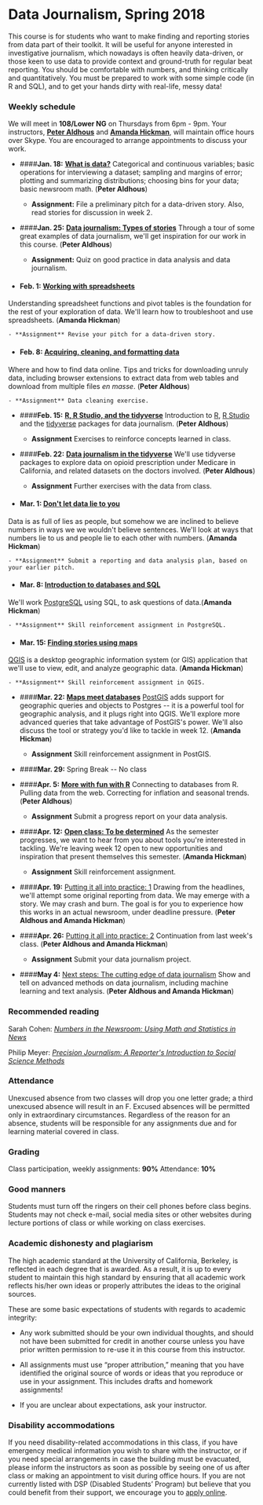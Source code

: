 # Data Journalism, Spring 2018

This course is for students who want to make finding and reporting stories from data part of their toolkit. It will be useful for anyone interested in investigative journalism, which nowadays is often heavily data-driven, or those keen to use data to provide context and ground-truth for regular beat reporting. You should be comfortable with numbers, and thinking critically and quantitatively. You must be prepared to work with some simple code (in R and SQL), and to get your hands dirty with real-life, messy data!

### Weekly schedule

We will meet in **108/Lower NG** on Thursdays from 6pm - 9pm. Your instructors, [**Peter Aldhous**](http://www.peteraldhous.com/) and **[Amanda Hickman](http://velociraptor.info/)**, will maintain office hours over Skype. You are encouraged to arrange appointments to discuss your work.


 - ####**Jan. 18:**	[**What is data?**](week1.html)
Categorical and continuous variables; basic operations for interviewing a dataset; sampling and margins of error; plotting and summarizing distributions; choosing bins for your data; basic newsroom math. (**Peter Aldhous**)

	- **Assignment:** File a preliminary pitch for a data-driven story. Also, read stories for discussion in week 2.


- ####**Jan. 25:** 	[**Data journalism: Types of stories**](week2.html)
Through a tour of some great examples of data journalism, we'll get inspiration for our work in this course. (**Peter Aldhous**)

	- **Assignment:** Quiz on good practice in data analysis and data journalism.


- #### Feb. 1: [**Working with spreadsheets**](week3.html)
Understanding spreadsheet functions and pivot tables is the foundation for the rest of your exploration of data. We'll learn how to troubleshoot and use spreadsheets.  (**Amanda Hickman**)

	- **Assignment** Revise your pitch for a data-driven story.


- #### Feb. 8: [**Acquiring, cleaning, and formatting data**](week4.html)
Where and how to find data online. Tips and tricks for downloading unruly data, including browser extensions to extract data from web tables and download from multiple files *en masse*. (**Peter Aldhous**)

	- **Assignment** Data cleaning exercise.


- ####**Feb. 15:** [**R, R Studio, and the tidyverse**](week5.html)
Introduction to [R](https://www.r-project.org/), [R Studio](https://www.rstudio.com/) and the [tidyverse](https://www.tidyverse.org/) packages for data journalism. (**Peter Aldhous**)

	- **Assignment** Exercises to reinforce concepts learned in class.


- ####**Feb. 22:** [**Data journalism in the tidyverse**](week6.html)
We'll use tidyverse packages to explore data on opioid prescription under Medicare in California, and related datasets on the doctors involved. (**Peter Aldhous**)

	- **Assignment** Further exercises with the data from class.


- #### **Mar. 1:**	[**Don't let data lie to you**](week7.html)
Data is as full of lies as people, but somehow we are inclined to believe numbers in ways we we wouldn't believe sentences. We'll look at ways that numbers lie to us and people lie to each other with numbers.  (**Amanda Hickman**)

 	- **Assignment** Submit a reporting and data analysis plan, based on your earlier pitch.


- #### **Mar. 8:** [**Introduction to databases and SQL**](week8.html)
We'll work [PostgreSQL](https://www.postgresql.org/) using SQL, to ask questions of data.(**Amanda Hickman**)

	- **Assignment** Skill reinforcement assignment in PostgreSQL.


-  #### **Mar. 15:** [**Finding stories using maps**](week9.html)
[QGIS](https://qgis.org/en/site/) is a desktop geographic information system (or GIS) application that we'll use to view, edit, and analyze geographic data. (**Amanda Hickman**)

	- **Assignment** Skill reinforcement assignment in QGIS.
	

-  ####**Mar. 22:** [**Maps meet databases**](week10.html)
[PostGIS](https://postgis.net/) adds support for geographic queries and objects to Postgres -- it is a powerful tool for geographic analysis, and it plugs right into QGIS. We'll explore more advanced queries that take advantage of PostGIS's power.  We'll also discuss the tool or strategy you'd like to tackle in week 12. (**Amanda Hickman**)

   - **Assignment** Skill reinforcement assignment in PostGIS.


-  ####**Mar. 29:** Spring Break -- No class

- ####**Apr. 5:**	[**More with fun with R**](week11.html)
Connecting to databases from R. Pulling data from the web. Correcting for inflation and seasonal trends. (**Peter Aldhous**)

	- **Assignment** Submit a progress report on your data analysis.


- ####**Apr. 12:**  [**Open class: To be determined**](week12.html)
As the semester progresses, we want to hear from you about tools you're interested in tackling. We're leaving week 12 open to new opportunities and inspiration that present themselves this semester.  (**Amanda Hickman**)

	- **Assignment** Skill reinforcement assignment.


- ####**Apr. 19:**  [Putting it all into practice: 1](week13.html)
Drawing from the headlines, we'll attempt some original reporting from data. We may emerge with a story. We may crash and burn. The goal is for you to experience how this works in an actual newsroom, under deadline pressure. (**Peter Aldhous and Amanda Hickman**)

- ####**Apr. 26:**  [Putting it all into practice: 2](week14.html)
Continuation from last week's class. (**Peter Aldhous and Amanda Hickman**)

	- **Assignment** Submit your data journalism project.


- ####**May 4:**  [Next steps: The cutting edge of data journalism](week15.html)
Show and tell on advanced methods on data journalism, including machine learning and text analysis. (**Peter Aldhous and Amanda Hickman**)


### Recommended reading

Sarah Cohen: [*Numbers in the Newsroom: Using Math and Statistics in News*](http://store.ire.org/products/numbers-in-the-newsroom-using-math-and-statistics-in-news-second-edition)

Philip Meyer: [*Precision Journalism: A Reporter's Introduction to Social Science Methods*](http://www.amazon.com/Precision-Journalism-Reporters-Introduction-Science/dp/0742510883)


### Attendance

Unexcused absence from two classes will drop you one letter grade; a third unexcused absence will result in an F. Excused absences will be permitted only in extraordinary circumstances. Regardless of the reason for an absence, students will be responsible for any assignments due and for learning material covered in class.

### Grading

Class participation, weekly assignments: **90%**
Attendance:	**10%**

### Good manners

Students must turn off the ringers on their cell phones before class begins. Students may not check e-mail, social media sites or other websites during lecture portions of class or while working on class exercises.

### Academic dishonesty and plagiarism

The high academic standard at the University of California, Berkeley, is reflected in each degree that is awarded. As a result, it is up to every student to maintain this high standard by ensuring that all academic work reflects his/her own ideas or properly attributes the ideas to the original sources.

These are some basic expectations of students with regards to academic integrity:

- Any work submitted should be your own individual thoughts, and should not have been submitted for credit in another course unless you have prior written permission to re-use it in this course from this instructor.

- All assignments must use “proper attribution,” meaning that you have identified the original source of words or ideas that you reproduce or use in your assignment. This includes drafts and homework assignments!

- If you are unclear about expectations, ask your instructor.

### Disability accommodations

If you need disability-related accommodations in this class, if you have emergency medical information you wish to share with the instructor, or if you need special arrangements in case the building must be evacuated, please inform the instructors as soon as possible by seeing one of us after class or making an appointment to visit during office hours. If you are not currently listed with DSP (Disabled Students’ Program) but believe that you could benefit from their support, we encourage you to [apply online](http://dsp.berkeley.edu/).
